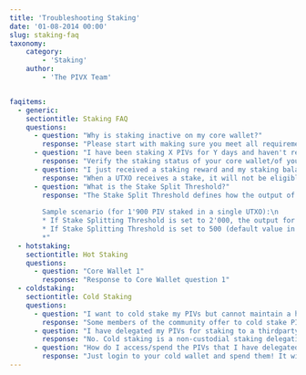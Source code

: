 ```yaml
---
title: 'Troubleshooting Staking'
date: '01-08-2014 00:00'
slug: staking-faq
taxonomy:
    category:
        - 'Staking'
    author:
        - 'The PIVX Team'


faqitems:
  - generic:
    sectiontitle: Staking FAQ
    questions:
      - question: "Why is staking inactive on my core wallet?"
        response: "Please start with making sure you meet all requirements listed on that page [Staking](/staking). If this doesn't help, run the **getstakingstatus** command in the core wallet command line or debug console; any 'false' value should be investigated as they are likely the cause for staking to be de-activated."
      - question: "I have been staking X PIVs for Y days and haven't received a reward yet. Is anything broken?"
        response: "Verify the staking status of your core wallet/of your staking provider. If active, your next best option is to give it time, as the frequency on which a staker will receive rewards is completely random. The staking calculator on [https://pivx.org/proof-of-stake](https://pivx.org/proof-of-stake) will provide you with an expected return/staking frequency that can help manage your expectations."
      - question: "I just received a staking reward and my staking balance is now down to zero. What is happening?"
        response: "When a UTXO receives a stake, it will not be eligible for staking until it reaches 600 confirmations (approx. 10 hrs.) before it can be staked again."
      - question: "What is the Stake Split Threshold?"
        response: "The Stake Split Threshold defines how the output of a staking transaction will be split. It offers a way to split your balances into multiple UTXO, so that your stakes can be more regular. Its effect is more visible on larger (3'000 PIV+) balances.\n
                
        Sample scenario (for 1'900 PIV staked in a single UTXO):\n
        * If Stake Splitting Threshold is set to 2'000, the output for the staking transaction will be a single UTXO of 1'902 PIV. As that UTXO will need 600 confirmations to stake again, you will be staking 0 PIV for 10 hours; that 'downtime in staking' scenario will repeat for the next stakes until the balance reaches 2'000.\n
        * If Stake Splitting Threshold is set to 500 (default value in Core Wallet), the output for the staking transaction will be 4 UTXO of 475.5 PIV. These 4 UTXO will need 600 confirmations to stake again; however, the next stake will only impact 3 of the 4 UTXO, so you will be staking 1'426 PIV while the staking transaction gets its 600 confirms.
        *"
  - hotstaking:
    sectiontitle: Hot Staking
    questions:
      - question: "Core Wallet 1"
        response: "Response to Core Wallet question 1"
  - coldstaking:
    sectiontitle: Cold Staking
    questions:
      - question: "I want to cold stake my PIVs but cannot maintain a hot wallet. Where do I find a staking provider?"
        response: "Some members of the community offer to cold stake PIVs on their wallet; you can ask on Discord whether someone is willing to do it for you. There are also specialized service providers (such as [allnodes.com](https://help.allnodes.com/en/articles/3684105-how-to-stake-pivx-on-allnodes)) who offer this service for a small fee or for free."
      - question: "I have delegated my PIVs for staking to a thirdparty. Can he access/spend my PIVs?"
        response: "No. Cold staking is a non-custodial staking delegation. Your PIVs are safe in your cold/offline wallet, and only you can access and spend them."
      - question: "How do I access/spend the PIVs that I have delegated for cold staking?"
        response: "Just login to your cold wallet and spend them! It will break the cold staking for the UTXO you are spending, so if you want to stake the remainder of that UTXO you will need to put in place a new staking delegation."
---
```



